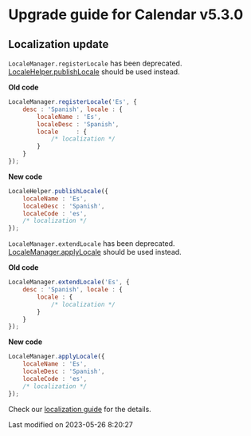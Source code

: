 # Upgrade guide for Calendar v5.3.0

## Localization update

`LocaleManager.registerLocale` has been deprecated.
[LocaleHelper.publishLocale](#Core/localization/LocaleHelper#function-publishLocale-static) should be used instead.

**Old code**

```javascript
LocaleManager.registerLocale('Es', {
    desc : 'Spanish', locale : {
        localeName : 'Es',
        localeDesc : 'Spanish',
        locale     : {
            /* localization */
        }
    }
});
```

**New code**

```javascript
LocaleHelper.publishLocale({
    localeName : 'Es',
    localeDesc : 'Spanish',
    localeCode : 'es',
    /* localization */
});
```

`LocaleManager.extendLocale` has been deprecated.
[LocaleManager.applyLocale](#Core/localization/LocaleManager#function-applyLocale) should be used instead.

**Old code**

```javascript
LocaleManager.extendLocale('Es', {
    desc : 'Spanish', locale : {
        locale : {
            /* localization */
        }
    }
});
```

**New code**

```javascript
LocaleManager.applyLocale({
    localeName : 'Es',
    localeDesc : 'Spanish',
    localeCode : 'es',
    /* localization */
});
```

Check our [localization guide](#Calendar/guides/customization/localization.md#locales) for the details.


<p class="last-modified">Last modified on 2023-05-26 8:20:27</p>